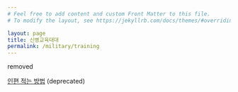```yaml
---
# Feel free to add content and custom Front Matter to this file.
# To modify the layout, see https://jekyllrb.com/docs/themes/#overriding-theme-defaults

layout: page
title: 신병교육대대
permalink: /military/training
---
```

removed

[인편 적는 방법](training/internet_mail) (deprecated) 
